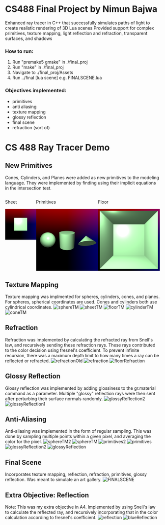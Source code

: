 # CS488 Final Project by Nimun Bajwa

Enhanced ray tracer in C++ that successfully simulates paths of light to create realistic rendering of 3D Lua scenes
Provided support for complex primitives, texture mapping, light reflection and refraction, transparent surfaces, and
shadows

### How to run:

1. Run "premake5 gmake" in ./final_proj
2. Run "make" in ./final_proj
3. Navigate to ./final_proj/Assets
4. Run ../final [lua scene]
    e.g. FINALSCENE.lua

### Objectives implemented:
- primitives
- anti aliasing
- texture mapping
- glossy reflection
- final scene
- refraction (sort of)

# CS 488 Ray Tracer Demo

## New Primitives
Cones, Cylinders, and Planes were added as new primitives to the modeling language. They were implemented by finding using their implicit equations in the intersection test.

<div style="display: flex; justify-content: space-between;">
    <div>
        <p>Sheet</p>
        <img src="https://raw.githubusercontent.com/NimunB/Ray-Tracer/main/demoPics/Primitives/sheet.png" alt="sheet" width="100%">
    </div>
    <div>
        <p>Primitives</p>
        <img src="https://raw.githubusercontent.com/NimunB/Ray-Tracer/main/demoPics/Primitives/primitives.png" alt="primitives" width="100%">
    </div>
    <div>
        <p>Floor</p>
        <img src="https://raw.githubusercontent.com/NimunB/Ray-Tracer/main/demoPics/Primitives/floor.png" alt="floor" width="100%">
    </div>
</div>

## Texture Mapping
Texture mapping was implmented for spheres, cylinders, cones, and planes. For spheres, spherical coordinates are used. Cones and cylinders both use cylindrical coordinates.
![sphereTM](https://github.com/NimunB/Ray-Tracer/assets/32827637/3c0c9f07-829d-4912-9408-be9b54a5d44d)
![sheetTM](https://github.com/NimunB/Ray-Tracer/assets/32827637/471d40b2-ed3f-4b5d-bf09-96b7d74986bf)
![floorTM](https://github.com/NimunB/Ray-Tracer/assets/32827637/cbe67196-858d-41fc-9f05-036e6f006378)
![cylinderTM](https://github.com/NimunB/Ray-Tracer/assets/32827637/ae550cdf-5235-4cb9-9a13-263a7451bba2)
![coneTM](https://github.com/NimunB/Ray-Tracer/assets/32827637/78561845-6e36-4c2f-88f4-d266538b291f)


## Refraction
Refraction was implemented by calculating the refracted ray from Snell's law, and recursively sending these refraction rays. These rays contributed to the color decision using fresnel's coefficient. To prevent infinite recursion, there was a maximum depth limit to how many times a ray can be reflected or refracted.
![refractionOld](https://github.com/NimunB/Ray-Tracer/assets/32827637/fc5e5ba2-3b69-48cd-a7a3-6406b55e878b)
![refraction](https://github.com/NimunB/Ray-Tracer/assets/32827637/6775ed2c-21d9-406b-bdc1-04c7cfee331d)
![floorRefraction](https://github.com/NimunB/Ray-Tracer/assets/32827637/0af14fe7-6b69-44d1-8977-5094386c3f00)


## Glossy Reflection
Glossy reflection was implemented by adding glossiness to the gr.material command as a parameter. Multiple "glossy" reflection rays were then sent after perturbing their surface normals randomly.
![glossyReflection2](https://github.com/NimunB/Ray-Tracer/assets/32827637/6dde9902-ebd2-4d87-bd7b-b392015bafed)
![glossyReflection1](https://github.com/NimunB/Ray-Tracer/assets/32827637/b43204b1-f2ac-422b-80e1-f142761a11aa)


## Anti-Aliasing
Anti-aliasing was implemented in the form of regular sampling. This was done by sampling multiple points within a given pixel, and averaging the color for the pixel.
![sphereTM2](https://github.com/NimunB/Ray-Tracer/assets/32827637/0a575cca-27f3-4f7e-a779-d99bf7ce7c64)
![sphereTM](https://github.com/NimunB/Ray-Tracer/assets/32827637/7ab34747-90b5-4a73-a419-436b26c64a96)
![primitives2](https://github.com/NimunB/Ray-Tracer/assets/32827637/6e9e7913-c21d-4b9f-9721-ba8e5816458f)
![primitives](https://github.com/NimunB/Ray-Tracer/assets/32827637/431f336b-8b41-464a-b0c1-c657aedf181f)
![glossyReflection2](https://github.com/NimunB/Ray-Tracer/assets/32827637/748ecf69-8511-4760-ad85-a81878c79d0f)
![glossyReflection](https://github.com/NimunB/Ray-Tracer/assets/32827637/a6bf1c17-5aec-47b0-950c-df168703bb2b)

## Final Scene
Incorporates texture mapping, reflection, refraction, primitives, glossy reflection. Was meant to simulate an art gallery.
![FINALSCENE](https://github.com/NimunB/Ray-Tracer/assets/32827637/7d3da585-e8de-4b07-915a-6dab254f37e2)


## Extra Objective: Reflection
Note: This was my extra objective in A4.
Implemented by using Snell's law to calculate the reflected ray, and recursively incorporating that in the color calculation according to fresnel's coefficient.
![reflection](https://github.com/NimunB/Ray-Tracer/assets/32827637/563df542-9317-4efd-9a55-b98eacbd129b)
![blueReflection](https://github.com/NimunB/Ray-Tracer/assets/32827637/24a2ec33-589a-4e6c-9f72-2afd5b990459)

